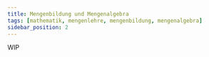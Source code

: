 ```yaml
---
title: Mengenbildung und Mengenalgebra
tags: [mathematik, mengenlehre, mengenbildung, mengenalgebra]
sidebar_position: 2
---
```


WIP
